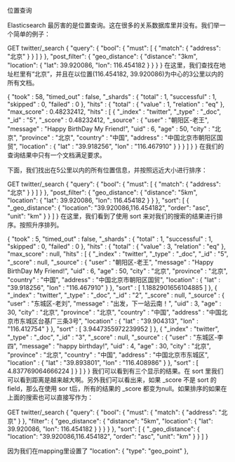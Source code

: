 位置查询
 

Elasticsearch 最厉害的是位置查询。这在很多的关系数据库里并没有。我们举一个简单的例子：

GET twitter/_search
{
  "query": {
    "bool": {
      "must": [
        {
          "match": {
            "address": "北京"
          }
        }
      ]
    }
  },
  "post_filter": {
    "geo_distance": {
      "distance": "3km",
      "location": {
        "lat": 39.920086,
        "lon": 116.454182
      }
    }
  }
}
在这里，我们查找在地址栏里有“北京”，并且在以位置(116.454182, 39.920086)为中心的3公里以内的所有文档。

{
  "took" : 58,
  "timed_out" : false,
  "_shards" : {
    "total" : 1,
    "successful" : 1,
    "skipped" : 0,
    "failed" : 0
  },
  "hits" : {
    "total" : {
      "value" : 1,
      "relation" : "eq"
    },
    "max_score" : 0.48232412,
    "hits" : [
      {
        "_index" : "twitter",
        "_type" : "_doc",
        "_id" : "5",
        "_score" : 0.48232412,
        "_source" : {
          "user" : "朝阳区-老王",
          "message" : "Happy BirthDay My Friend!",
          "uid" : 6,
          "age" : 50,
          "city" : "北京",
          "province" : "北京",
          "country" : "中国",
          "address" : "中国北京市朝阳区国贸",
          "location" : {
            "lat" : "39.918256",
            "lon" : "116.467910"
          }
        }
      }
    ]
  }
}
在我们的查询结果中只有一个文档满足要求。

下面，我们找出在5公里以内的所有位置信息，并按照远近大小进行排序：

GET twitter/_search
{
  "query": {
    "bool": {
      "must": [
        {
          "match": {
            "address": "北京"
          }
        }
      ]
    }
  },
  "post_filter": {
    "geo_distance": {
      "distance": "5km",
      "location": {
        "lat": 39.920086,
        "lon": 116.454182
      }
    }
  },
  "sort": [
    {
      "_geo_distance": {
        "location": "39.920086,116.454182",
        "order": "asc",
        "unit": "km"
      }
    }
  ]
}
在这里，我们看到了使用 sort 来对我们的搜索的结果进行排序。按照升序排列。

{
  "took" : 5,
  "timed_out" : false,
  "_shards" : {
    "total" : 1,
    "successful" : 1,
    "skipped" : 0,
    "failed" : 0
  },
  "hits" : {
    "total" : {
      "value" : 3,
      "relation" : "eq"
    },
    "max_score" : null,
    "hits" : [
      {
        "_index" : "twitter",
        "_type" : "_doc",
        "_id" : "5",
        "_score" : null,
        "_source" : {
          "user" : "朝阳区-老王",
          "message" : "Happy BirthDay My Friend!",
          "uid" : 6,
          "age" : 50,
          "city" : "北京",
          "province" : "北京",
          "country" : "中国",
          "address" : "中国北京市朝阳区国贸",
          "location" : {
            "lat" : "39.918256",
            "lon" : "116.467910"
          }
        },
        "sort" : [
          1.1882901656104885
        ]
      },
      {
        "_index" : "twitter",
        "_type" : "_doc",
        "_id" : "2",
        "_score" : null,
        "_source" : {
          "user" : "东城区-老刘",
          "message" : "出发，下一站云南！",
          "uid" : 3,
          "age" : 30,
          "city" : "北京",
          "province" : "北京",
          "country" : "中国",
          "address" : "中国北京市东城区台基厂三条3号",
          "location" : {
            "lat" : "39.904313",
            "lon" : "116.412754"
          }
        },
        "sort" : [
          3.9447355972239952
        ]
      },
      {
        "_index" : "twitter",
        "_type" : "_doc",
        "_id" : "3",
        "_score" : null,
        "_source" : {
          "user" : "东城区-李四",
          "message" : "happy birthday!",
          "uid" : 4,
          "age" : 30,
          "city" : "北京",
          "province" : "北京",
          "country" : "中国",
          "address" : "中国北京市东城区",
          "location" : {
            "lat" : "39.893801",
            "lon" : "116.408986"
          }
        },
        "sort" : [
          4.837769064666224
        ]
      }
    ]
  }
}
我们可以看到有三个显示的结果。在 sort 里我们可以看到距离是越来越大啊。另外我们可以看出来，如果 _score 不是 sort 的field，那么在使用 sor t后，所有的结果的 _score 都变为null。如果排序的如果在上面的搜索也可以直接写作为：

GET twitter/_search
{
  "query": {
    "bool": {
      "must": {
        "match": {
          "address": "北京"
        }
      },
      "filter": {
        "geo_distance": {
          "distance": "5km",
          "location": {
            "lat": 39.920086,
            "lon": 116.454182
          }
        }
      }
    }
  },
  "sort": [
    {
      "_geo_distance": {
        "location": "39.920086,116.454182",
        "order": "asc",
        "unit": "km"
      }
    }
  ]
}


因为我们在mapping里设置了
"location": {
  "type": "geo_point"
},
